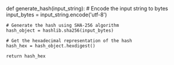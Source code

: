def generate_hash(input_string):
    # Encode the input string to bytes
    input_bytes = input_string.encode('utf-8')
    
    # Generate the hash using SHA-256 algorithm
    hash_object = hashlib.sha256(input_bytes)
    
    # Get the hexadecimal representation of the hash
    hash_hex = hash_object.hexdigest()
    
    return hash_hex
